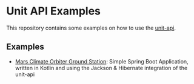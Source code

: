 # Unit API Examples

This repository contains some examples on how to use the [unit-api](https://unit-api.raynigon.com/).

## Examples
- [Mars Climate Orbiter Ground Station](mars-climate-orbiter-ground-station): Simple Spring Boot Application, written in Kotlin and using the Jackson & Hibernate integration of the unit-api
